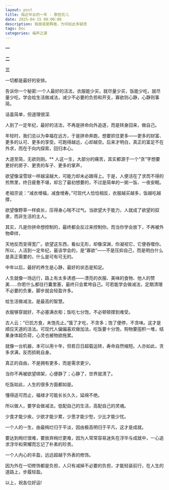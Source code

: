 ```yaml
---
layout: post
title: 临近毕业的一年 - 那些花儿
date: 2025-04-15 00:00:00
description: 独居或是群居，为何如此多疑虑
tags: Doc
categories: 噪声之源
---
```


**一**


**二**


**三**

一切都是最好的安排。

告诉你一个秘密:一个人最好的活法，衣服能少买，就尽量少买，饭能少吃，就尽量少吃，学会给生活做减法，减少不必要的负担和开支，寡欲则心静，心静则事简。

话虽简单，但道理很深.

人到了一定年纪，最好的活法，不再是拼命向外追逐，而是转身回来，做自己。

年轻时，我们总以为幸福在远方，于是拼命奔跑，想要抓住更多——更多的财富、更多的认可、更多的享受。可跑得越远，心却越空。后来才明白，真正的富足不在外求，而在于向内探索，回归本心。

大道至简，无欲则刚。** 人这一生，大部分的痛苦，其实都源于一个“贪”字想要更好的房子、更贵的车子、更多的掌声，

欲望像滚雪球一样越滚越大，可能力却未必跟得上。于是，人便活在了求而不得的煎熬里，终日疲惫不堪，却忘了最初想要的，不过是简单的一粥一饭、一夜安眠。

老祖宗说：“减衣增福，减食增寿。”可现代人恰恰相反，衣服越买越多，饭越吃越撑，

欲望像野草一样疯长，压得身心喘不过气。当欲望大于能力，人就成了欲望的奴隶，而非生活的主人。

其实，凡是你拼命想控制的，最终都会反过来控制你。而当你学会放下，不再被外物牵绊，

天地反而变得宽广。欲望这东西，看似无形，却像深渊，你凝视它，它便吞噬你。所以，人活到一定年纪，最该学会的，是“寡欲”——不是压抑自己，而是明白什么是真正需要的，什么是可有可无的。

中年以后，最好的养生是心静，最好的状态是知足。

人生就像一场远行，路上有太多诱惑——漂亮的衣服、美味的食物、他人的赞美……你若什么都往行囊里塞，最终只会累垮自己。可若能学会做减法，定期清理不必要的负重，脚步就会轻盈许多。

给生活做减法，是最高的智慧。

衣服够穿就好，不必塞满衣柜；饭吃七分饱，不必顿顿撑到难受。

古人云：“已饥方食，未饱先止。”饿了才吃，不贪多；饱了便停，不贪味。这才是顺应天道的活法。可现代人偏偏喜欢做加法，吃饭要十分饱，购物要囤积一堆，结果身体超负荷，心灵也被物欲拖累。

就像一台机器，本可以用十年，但若日日超载运转，寿命自然缩短。人亦如此，贪多求满，反而损耗自身。

真正的自由，不是拥有更多，而是需求更少。

当你不再被欲望绑架，心便静了；心静了，世界就清了。

吃饭如此，人生的很多方面都如是。

懂得适可而止，福禄才可能长长久久，延绵不绝。

所以做人，要学会做减法，低配自己的生活，高配自己的灵魂。

少食才能少疾，少欲才能少累，少思才能少愁，少比才能少忧。

一个人的一生，由最绚烂归于平淡，因由极高明归于平凡，这才是成就。

要达到绚烂很难，要放弃绚烂更难，因为人常常容易迷失在浮华与成就中，一心追求浮华和荣耀而忘记了朴素的珍贵。

一个人内心的丰盈，远远超越于外表的修饰。

因为外在一切修饰都是负担，人只有减掉不必要的负担，才能轻装前行，在人生的道路上，步履轻盈。

以上，祝各位好运!
